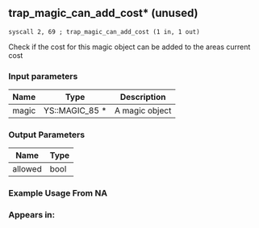## trap_magic_can_add_cost* (unused)

`syscall 2, 69 ; trap_magic_can_add_cost (1 in, 1 out)`

Check if the cost for this magic object can be added to the areas current cost

### Input parameters
| Name | Type | Description
|------|------|------------
| magic   | YS::MAGIC_85 *   | A magic object


### Output Parameters
| Name | Type
|------|-----
| allowed   | bool   
### Example Usage From NA



### Appears in:



